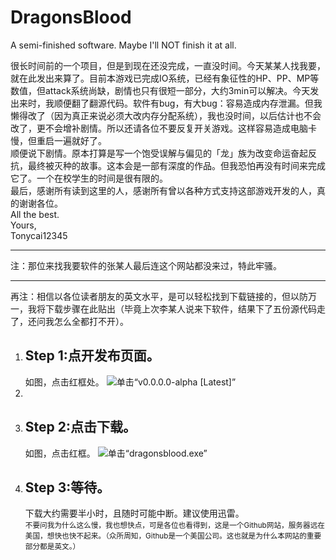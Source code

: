# DragonsBlood
A semi-finished software. Maybe I'll NOT finish it at all.

很长时间前的一个项目，但是到现在还没完成，一直没时间。今天某某人找我要，就在此发出来算了。目前本游戏已完成IO系统，已经有象征性的HP、PP、MP等数值，但attack系统尚缺，剧情也只有很短一部分，大约3min可以解决。今天发出来时，我顺便翻了翻源代码。软件有bug，有大bug：容易造成内存泄漏。但我懒得改了（因为真正来说必须大改内存分配系统），我也没时间，以后估计也不会改了，更不会增补剧情。所以还请各位不要反复开关游戏。这样容易造成电脑卡慢，但重启一遍就好了。<br/>
顺便说下剧情。原本打算是写一个饱受误解与偏见的「龙」族为改变命运奋起反抗，最终被灭种的故事。这本会是一部有深度的作品。但我恐怕再没有时间来完成它了。一个在校学生的时间是很有限的。<br/>
最后，感谢所有读到这里的人，感谢所有曾以各种方式支持这部游戏开发的人，真的谢谢各位。<br/>
All the best.<br/>
Yours,<br/>
Tonycai12345

<hr/>
注：那位来找我要软件的张某人最后连这个网站都没来过，特此牢骚。

<hr/>
再注：相信以各位读者朋友的英文水平，是可以轻松找到下载链接的，但以防万一，我将下载步骤在此贴出（毕竟上次李某人说来下软件，结果下了五份源代码走了，还问我怎么全都打不开）。<br/>
<ol>
  <li>
    <h2>Step 1:点开发布页面。</h2>
    如图，点击红框处。
    <img src="https://user-images.githubusercontent.com/57432107/123792996-d53bbc80-d913-11eb-8a0b-13c48cb0ba8d.jpg" alt="单击“v0.0.0.0-alpha &#91;Latest&#93;”"/>
  <li/>
  <li>
    <h2>Step 2:点击下载。</h2>
    如图，点击红框。
    <img src="https://user-images.githubusercontent.com/57432107/123794467-7414e880-d915-11eb-985d-53fa621032ea.jpg" alt="单击“dragonsblood.exe”"/>
  <li>
    <h2>Step 3:等待。</h2>
    下载大约需要半小时，且随时可能中断。建议使用迅雷。<br/>
    <small>不要问我为什么这么慢，我也想快点，可是各位也看得到，这是一个Github网站，服务器远在美国，想快也快不起来。（众所周知，Github是一个美国公司。这也就是为什么本网站的重要部分都是英文。）</small>
